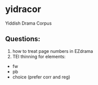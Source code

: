 # yidracor
Yiddish Drama Corpus
## Questions:
1. how to treat page numbers in EZdrama
2. TEI thinning for elements:
* fw
* pb
* choice (prefer corr and reg) 

